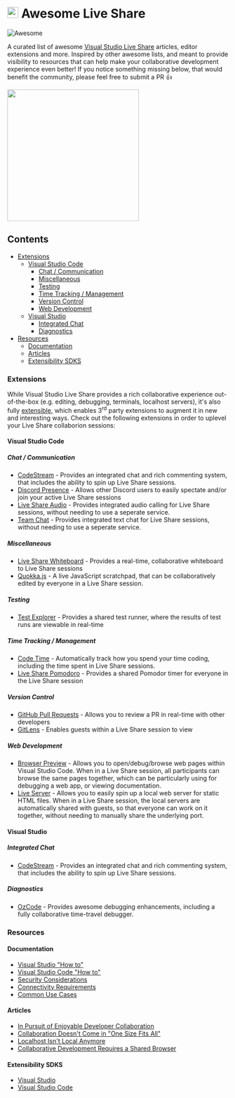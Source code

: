 # <img src="https://ms-vsliveshare.gallerycdn.vsassets.io/extensions/ms-vsliveshare/vsliveshare-pack/0.2.12/1554959297207/Microsoft.VisualStudio.Services.Icons.Default" width="25px" /> Awesome Live Share
<img src="https://awesome.re/badge.svg" alt="Awesome">

A curated list of awesome [Visual Studio Live Share](https://aka.ms/vsls) articles, editor extensions and more. Inspired by other awesome lists, and meant to provide visibility to resources that can help make your collaborative development experience even better! If you notice something missing below, that would benefit the community, please feel free to submit a PR 👍

<a href="https://aka.ms/vsls-zelda"><img src="https://aka.ms/vsls-zelda" width="300px" /></a>

## Contents

- [Extensions](#extensions)
    - [Visual Studio Code](#visual-studio-code)
        - [Chat / Communication](#chat--communication)
        - [Miscellaneous](#miscellaneous)
        - [Testing](#testing)
        - [Time Tracking / Management](#time-tracking--management)
        - [Version Control](#version-control)
        - [Web Development](#web-development)
    - [Visual Studio](#visual-studio)
        - [Integrated Chat](#integrated-chat)
        - [Diagnostics](#diagnostics)
- [Resources](#resources)
    - [Documentation](#documentation)
    - [Articles](#articles)
    - [Extensibility SDKS](#exensibility-sdks)

### Extensions

While Visual Studio Live Share provides a rich collaborative experience out-of-the-box (e.g. editing, debugging, terminals, localhost servers), it's also fully [extensible](#exensibility-sdks), which enables 3<sup>rd</sup> party extensions to augment it in new and interesting ways. Check out the following extensions in order to uplevel your Live Share collaborion sessions:

#### Visual Studio Code

##### Chat / Communication

- [CodeStream](https://marketplace.visualstudio.com/items?itemName=CodeStream.codestream) - Provides an integrated chat and rich commenting system, that includes the ability to spin up Live Share sessions.
- [Discord Presence](https://marketplace.visualstudio.com/items?itemName=icrawl.discord-vscode) - Allows other Discord users to easily spectate and/or join your active Live Share sessions
- [Live Share Audio](https://aka.ms/vsls-audio) - Provides integrated audio calling for Live Share sessions, without needing to use a seperate service.
- [Team Chat](https://marketplace.visualstudio.com/items?itemName=karigari.chat) - Provides integrated text chat for Live Share sessions, without needing to use a seperate service. 

##### Miscellaneous

- [Live Share Whiteboard](https://aka.ms/vsls-whiteboard) - Provides a real-time, collaborative whiteboard to Live Share sessions
- [Quokka.js](https://marketplace.visualstudio.com/items?itemName=WallabyJs.quokka-vscode) - A live JavaScript scratchpad, that can be collaboratively edited by everyone in a Live Share session.

##### Testing

- [Test Explorer](https://marketplace.visualstudio.com/items?itemName=hbenl.vscode-test-explorer-liveshare) - Provides a shared test runner, where the results of test runs are viewable in real-time

##### Time Tracking / Management

- [Code Time](https://marketplace.visualstudio.com/items?itemName=softwaredotcom.swdc-vscode) - Automatically track how you spend your time coding, including the time spent in Live Share sessions.
- [Live Share Pomodoro](https://aka.ms/vsls-pomodoro) - Provides a shared Pomodor timer for everyone in the Live Share session

##### Version Control

- [GitHub Pull Requests](https://marketplace.visualstudio.com/items?itemName=GitHub.vscode-pull-request-github) - Allows you to review a PR in real-time with other developers
- [GitLens](https://marketplace.visualstudio.com/items?itemName=eamodio.gitlens) - Enables guests within a Live Share session to view 

##### Web Development

- [Browser Preview](https://marketplace.visualstudio.com/items?itemName=auchenberg.vscode-browser-preview) - Allows you to open/debug/browse web pages within Visual Studio Code. When in a Live Share session, all participants can browse the same pages together, which can be particularly using for debugging a web app, or viewing documentation.
- [Live Server](https://marketplace.visualstudio.com/items?itemName=ritwickdey.LiveServer) - Allows you to easily spin up a local web server for static HTML files. When in a Live Share session, the local servers are automatically shared with guests, so that everyone can work on it together, without needing to manually share the underlying port.

#### Visual Studio

##### Integrated Chat

- [CodeStream](https://marketplace.visualstudio.com/items?itemName=CodeStream.codestream-vs) - Provides an integrated chat and rich commenting system, that includes the ability to spin up Live Share sessions.

##### Diagnostics

- [OzCode](https://marketplace.visualstudio.com/items?itemName=CodeValueLtd.OzCode) - Provides awesome debugging enhancements, including a fully collaborative time-travel debugger.

### Resources

#### Documentation

- [Visual Studio "How to"](https://docs.microsoft.com/en-us/visualstudio/liveshare/use/vs)
- [Visual Studio Code "How to"](https://docs.microsoft.com/en-us/visualstudio/liveshare/use/vscode)
- [Security Considerations](https://docs.microsoft.com/en-us/visualstudio/liveshare/reference/security)
- [Connectivity Requirements](https://docs.microsoft.com/en-us/visualstudio/liveshare/reference/connectivity)
- [Common Use Cases](https://docs.microsoft.com/en-us/visualstudio/liveshare/reference/use-cases)

#### Articles

- [In Pursuit of Enjoyable Developer Collaboration](https://aka.ms/vsls-why)
- [Collaboration Doesn't Come in "One Size Fits All"](https://dev.to/lostintangent/collaboration-doesn-t-come-in-one-size-fits-all-33ai)
- [Localhost Isn't Local Anymore](https://dev.to/lostintangent/localhost-isnt-local-anymore-2ib6)
- [Collaborative Development Requires a Shared Browser](https://dev.to/lostintangent/collaborative-browsing-within-visual-studio-code-4h92)

#### Extensibility SDKS

- [Visual Studio](https://www.nuget.org/packages/Microsoft.VisualStudio.LiveShare/)
- [Visual Studio Code](https://npmjs.com/vsls)